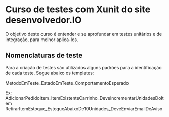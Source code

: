 # Curso de testes com Xunit do site desenvolvedor.IO  
O objetivo deste curso é entender e se aprofundar em testes unitários e de integração, para melhor aplica-los.  
## Nomenclaturas de teste  
Para a criação de testes são utilizados alguns padrões para a identificação de cada teste. Segue abaixo os templates:  

MetodoEmTeste_EstadoEmTeste_ComportamentoEsperado

Ex:  
AdicionarPedidoItem_ItemExistenteCarrinho_DeveIncrementarUnidadesDoItem  
RetirarItemEstoque_EstoqueAbaixoDe10Unidades_DeveEnviarEmailDeAviso  



